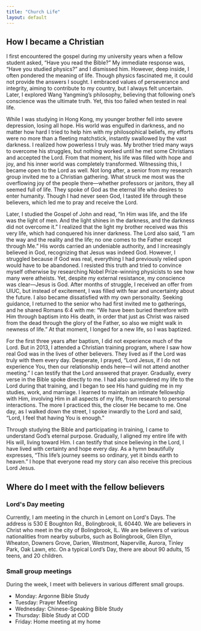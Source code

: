 ```yaml
---
title: "Church Life"
layout: default
---
```


## How I became a Christian
I first encountered the gospel during my university years when a fellow student asked, “Have you read the Bible?” My immediate response was, “Have you studied physics?” and I dismissed him. However, deep inside, I often pondered the meaning of life. Though physics fascinated me, it could not provide the answers I sought. I embraced values of perseverance and integrity, aiming to contribute to my country, but I always felt uncertain. Later, I explored Wang Yangming’s philosophy, believing that following one’s conscience was the ultimate truth. Yet, this too failed when tested in real life.

While I was studying in Hong Kong, my younger brother fell into severe depression, losing all hope. His world was engulfed in darkness, and no matter how hard I tried to help him with my philosophical beliefs, my efforts were no more than a fleeting matchstick, instantly swallowed by the vast darkness. I realized how powerless I truly was. My brother tried many ways to overcome his struggles, but nothing worked until he met some Christians and accepted the Lord. From that moment, his life was filled with hope and joy, and his inner world was completely transformed. Witnessing this, I became open to the Lord as well. Not long after, a senior from my research group invited me to a Christian gathering. What struck me most was the overflowing joy of the people there—whether professors or janitors, they all seemed full of life. They spoke of God as the eternal life who desires to enter humanity. Though I had never seen God, I tasted life through these believers, which led me to pray and receive the Lord.

Later, I studied the Gospel of John and read, “In Him was life, and the life was the light of men. And the light shines in the darkness, and the darkness did not overcome it.” I realized that the light my brother received was this very life, which had conquered his inner darkness. The Lord also said, “I am the way and the reality and the life; no one comes to the Father except through Me.” His words carried an undeniable authority, and I increasingly believed in God, recognizing that Jesus was indeed God. However, I struggled because if God was real, everything I had previously relied upon would have to be abandoned. I resisted this truth and tried to convince myself otherwise by researching Nobel Prize-winning physicists to see how many were atheists. Yet, despite my external resistance, my conscience was clear—Jesus is God. After months of struggle, I received an offer from UIUC, but instead of excitement, I was filled with fear and uncertainty about the future. I also became dissatisfied with my own personality. Seeking guidance, I returned to the senior who had first invited me to gatherings, and he shared Romans 6:4 with me: “We have been buried therefore with Him through baptism into His death, in order that just as Christ was raised from the dead through the glory of the Father, so also we might walk in newness of life.” At that moment, I longed for a new life, so I was baptized.

For the first three years after baptism, I did not experience much of the Lord. But in 2013, I attended a Christian training program, where I saw how real God was in the lives of other believers. They lived as if the Lord was truly with them every day. Desperate, I prayed, “Lord Jesus, if I do not experience You, then our relationship ends here—I will not attend another meeting.” I can testify that the Lord answered that prayer. Gradually, every verse in the Bible spoke directly to me. I had also surrendered my life to the Lord during that training, and I began to see His hand guiding me in my studies, work, and marriage. I learned to maintain an intimate fellowship with Him, involving Him in all aspects of my life, from research to personal interactions. The more I practiced this, the closer He became to me. One day, as I walked down the street, I spoke inwardly to the Lord and said, “Lord, I feel that having You is enough.”

Through studying the Bible and participating in training, I came to understand God’s eternal purpose. Gradually, I aligned my entire life with His will, living toward Him. I can testify that since believing in the Lord, I have lived with certainty and hope every day. As a hymn beautifully expresses, “This life’s journey seems so ordinary, yet it binds earth to heaven.” I hope that everyone read my story can also receive this precious Lord Jesus.

## Where do I meet with the fellow believers
### Lord's Day meeting
Currently, I am meeting in the church in Lemont on Lord's Days. The address is 530 E Boughton Rd., Bolingbrook, IL 60440. 
We are believers in Christ who meet in the city of Bolingbrook, IL. We are believers of various nationalities from nearby suburbs, such as Bolingbrook, Glen Ellyn, Wheaton, Downers Grove, Darien, Westmont, Naperville, Aurora, Tinley Park, Oak Lawn, etc. On a typical Lord’s Day, there are about 90 adults, 15 teens, and 20 children.

### Small group meetings
During the week, I meet with believers in various different small groups. 
* Monday: Argonne Bible Study
* Tuesday: Prayer Meeting
* Wednesday: Chinese-Speaking Bible Study
* Thursday: Bible Study at COD
* Friday: Home meeting at my home
